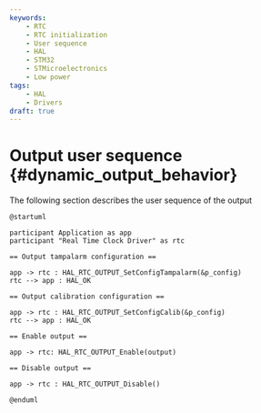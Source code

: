 ```yaml
---
keywords:
    - RTC
    - RTC initialization
    - User sequence
    - HAL
    - STM32
    - STMicroelectronics
    - Low power
tags:
    - HAL
    - Drivers
draft: true
---
```


# Output user sequence {#dynamic_output_behavior}

The following section describes the user sequence of the output

```plantuml
@startuml

participant Application as app
participant "Real Time Clock Driver" as rtc

== Output tampalarm configuration ==

app -> rtc : HAL_RTC_OUTPUT_SetConfigTampalarm(&p_config)
rtc --> app : HAL_OK

== Output calibration configuration ==

app -> rtc : HAL_RTC_OUTPUT_SetConfigCalib(&p_config)
rtc --> app : HAL_OK

== Enable output ==

app -> rtc: HAL_RTC_OUTPUT_Enable(output)

== Disable output ==

app -> rtc : HAL_RTC_OUTPUT_Disable()

@enduml
```
